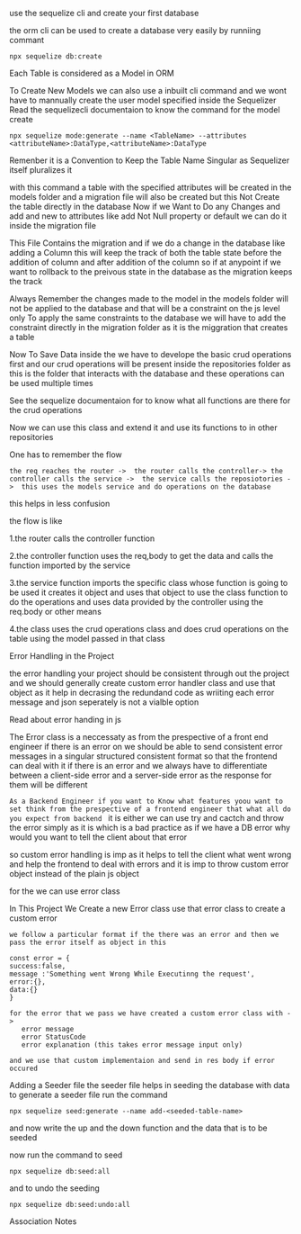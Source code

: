 
use the sequelize cli and create your first database

the orm cli can be used to create a database very easily by runniing commant 

```
npx sequelize db:create
```

Each Table is considered as a Model in ORM

 To Create New Models we can also use a inbuilt cli command and we wont have to mannually create the user model specified inside the Sequelizer 
 Read the sequelizecli documentaion to know the command for the model create 

 ```
 npx sequelize mode:generate --name <TableName> --attributes <attributeName>:DataType,<attributeName>:DataType
 ```

 Remenber it is a Convention to Keep the Table Name Singular as Sequelizer itself pluralizes it 

 with this command a table with the specified attributes will be created in the models folder and a migration file will also be created 
 but this Not Create the table directly in the database 
 Now if we Want to Do any Changes and add and new to attributes like add Not Null property or default we can do it inside the migration file 
 
 This File Contains the migration and if we do a change in the database like adding a Column this will keep the track of both the table state before the addition of column and after addition of the column so if at anypoint if we want to rollback to the preivous state in the database as the migration keeps the track 

 Always Remember the changes made to the model in the models folder will not be applied to the database and that will be a constraint on the js level only 
 To apply the same constraints to the database we will have to add the constraint directly in the migration folder as it is the miggration that creates a table 

 Now To Save Data inside the we have to develope the basic crud operations first and our crud operations will be present inside the repositories folder as this is the folder that interacts with the database and these operations can be used multiple times


 See the sequelize documentaion for to know what all functions are there for the crud operations   
 
 Now we can use this class and extend it and use its functions to in other repositories


 One has to remember the flow 


 `the req reaches the router -> 
  the router calls the controller->
  the controller calls the service -> 
  the service calls the reposiotories -> 
  this uses the models service and do operations on the database` 


 this helps in less confusion 
 
 the flow is like 

 1.the router calls the controller function 
 
 2.the controller function uses the req,body to get the data and calls the function imported by the service

 3.the service function imports the specific class whose function is going to be used it creates it object and uses that object to use the class function to do the operations and uses data provided by the controller using the req.body or other means 
 
 4.the class uses the crud operations class and does crud operations on the table using the model passed in that class 


 Error Handling in the Project 

 the error handling your project should be consistent through out the project and we should generally create custom error handler class and use that object as it help in decrasing the redundand code as wriiting each error message and json seperately is not a vialble option 

 Read about error handing in js  

 The Error class is a neccessaty as from the prespective of a front end engineer if there is an error on we should be able to send consistent error messages in a singular structured consistent format so that the frontend can deal with it if there is an error 
 and we always have to differentiate between a client-side error and a server-side error as the response for them will be different 

 `
 As a Backend Engineer if you want to Know what features yoou want to set think from the prespective of a frontend engineer that what all do you expect from backend 
 ` 
 it is either we can use try and cactch and throw the error simply as it is which is a bad practice as if we have a DB error why would you want to tell the client about that error 
 
 so custom error handling is imp as it helps to tell the client what went wrong and help the frontend to deal with errors and it is imp to throw custom error object instead of the plain js object  

 for the we can use error class  

 In This Project We Create a new Error class use that error class to create a custom error 

    we follow a particular format if the there was an error and then we pass the error itself as object in this 

    const error = {
    success:false,
    message :'Something went Wrong While Executinng the request',
    error:{},
    data:{}
    }

    for the error that we pass we have created a custom error class with ->
       error message
       error StatusCode
       error explanation (this takes error message input only)

    and we use that custom implementaion and send in res body if error occured  

 Adding a Seeder file the seeder file helps in seeding the database with data to generate a seeder file run the command 

 ```
 npx sequelize seed:generate --name add-<seeded-table-name>
 ```
 and now write the up and the down function and the data that is to be seeded 

 now run the command to seed 
 ```
 npx sequelize db:seed:all
 ```
and to undo the seeding 
```
npx sequelize db:seed:undo:all
```


Association Notes 